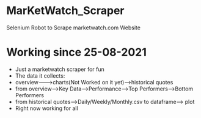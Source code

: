 # MarKetWatch_Scraper
Selenium Robot to Scrape marketwatch.com Website

# Working since 25-08-2021
 - Just a marketwatch scraper for fun
 - The data it collects:
 - overview--->charts(Not Worked on it yet)-->historical quotes
 - from overview-->Key Data-->Performance-->Top Performers-->Bottom Performers
 - from historical quotes-->Daily/Weekly/Monthly.csv to dataframe--> plot
 - Right now working for all

